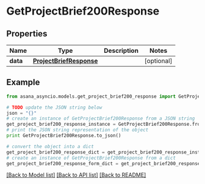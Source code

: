 # GetProjectBrief200Response


## Properties

Name | Type | Description | Notes
------------ | ------------- | ------------- | -------------
**data** | [**ProjectBriefResponse**](ProjectBriefResponse.md) |  | [optional] 

## Example

```python
from asana_asyncio.models.get_project_brief200_response import GetProjectBrief200Response

# TODO update the JSON string below
json = "{}"
# create an instance of GetProjectBrief200Response from a JSON string
get_project_brief200_response_instance = GetProjectBrief200Response.from_json(json)
# print the JSON string representation of the object
print GetProjectBrief200Response.to_json()

# convert the object into a dict
get_project_brief200_response_dict = get_project_brief200_response_instance.to_dict()
# create an instance of GetProjectBrief200Response from a dict
get_project_brief200_response_form_dict = get_project_brief200_response.from_dict(get_project_brief200_response_dict)
```
[[Back to Model list]](../README.md#documentation-for-models) [[Back to API list]](../README.md#documentation-for-api-endpoints) [[Back to README]](../README.md)


